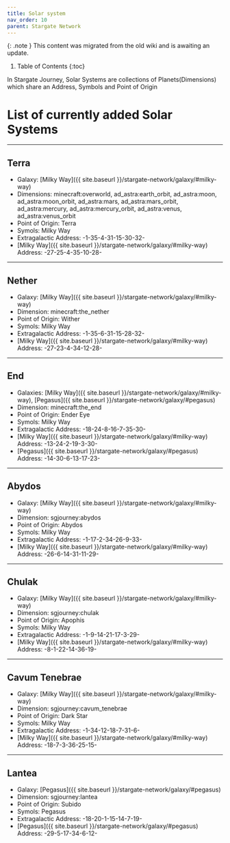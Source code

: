 ```yaml
---
title: Solar system
nav_order: 10
parent: Stargate Network
---
```



{: .note }
This content was migrated from the old wiki and is awaiting an update.

1. Table of Contents
{:toc}

In Stargate Journey, Solar Systems are collections of Planets(Dimensions) which share an Address, Symbols and Point of Origin

# List of currently added Solar Systems
___

## Terra
* Galaxy: [Milky Way]({{ site.baseurl }}/stargate-network/galaxy/#milky-way)
* Dimensions: minecraft:overworld, ad_astra:earth_orbit, ad_astra:moon, ad_astra:moon_orbit, ad_astra:mars, ad_astra:mars_orbit, ad_astra:mercury, ad_astra:mercury_orbit, ad_astra:venus, ad_astra:venus_orbit
* Point of Origin: Terra
* Symols: Milky Way
* Extragalactic Address: -1-35-4-31-15-30-32-
* [Milky Way]({{ site.baseurl }}/stargate-network/galaxy/#milky-way) Address: -27-25-4-35-10-28-

___

## Nether
* Galaxy: [Milky Way]({{ site.baseurl }}/stargate-network/galaxy/#milky-way)
* Dimension: minecraft:the_nether
* Point of Origin: Wither
* Symols: Milky Way
* Extragalactic Address: -1-35-6-31-15-28-32-
* [Milky Way]({{ site.baseurl }}/stargate-network/galaxy/#milky-way) Address: -27-23-4-34-12-28-

___

## End
* Galaxies: [Milky Way]({{ site.baseurl }}/stargate-network/galaxy/#milky-way), [Pegasus]({{ site.baseurl }}/stargate-network/galaxy/#pegasus)
* Dimension: minecraft:the_end
* Point of Origin: Ender Eye
* Symols: Milky Way
* Extragalactic Address: -18-24-8-16-7-35-30-
* [Milky Way]({{ site.baseurl }}/stargate-network/galaxy/#milky-way) Address: -13-24-2-19-3-30-
* [Pegasus]({{ site.baseurl }}/stargate-network/galaxy/#pegasus) Address: -14-30-6-13-17-23-

___

## Abydos
* Galaxy: [Milky Way]({{ site.baseurl }}/stargate-network/galaxy/#milky-way)
* Dimension: sgjourney:abydos
* Point of Origin: Abydos
* Symols: Milky Way
* Extragalactic Address: -1-17-2-34-26-9-33-
* [Milky Way]({{ site.baseurl }}/stargate-network/galaxy/#milky-way) Address: -26-6-14-31-11-29-

___

## Chulak
* Galaxy: [Milky Way]({{ site.baseurl }}/stargate-network/galaxy/#milky-way)
* Dimension: sgjourney:chulak
* Point of Origin: Apophis
* Symols: Milky Way
* Extragalactic Address: -1-9-14-21-17-3-29-
* [Milky Way]({{ site.baseurl }}/stargate-network/galaxy/#milky-way) Address: -8-1-22-14-36-19-

___

## Cavum Tenebrae
* Galaxy: [Milky Way]({{ site.baseurl }}/stargate-network/galaxy/#milky-way)
* Dimension: sgjourney:cavum_tenebrae
* Point of Origin: Dark Star
* Symols: Milky Way
* Extragalactic Address: -1-34-12-18-7-31-6-
* [Milky Way]({{ site.baseurl }}/stargate-network/galaxy/#milky-way) Address: -18-7-3-36-25-15-

___

## Lantea
* Galaxy: [Pegasus]({{ site.baseurl }}/stargate-network/galaxy/#pegasus)
* Dimension: sgjourney:lantea
* Point of Origin: Subido
* Symols: Pegasus
* Extragalactic Address: -18-20-1-15-14-7-19-
* [Pegasus]({{ site.baseurl }}/stargate-network/galaxy/#pegasus) Address: -29-5-17-34-6-12-